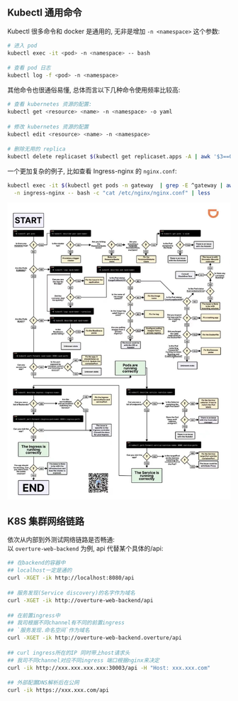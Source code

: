 <a name="ZD5Li"></a>
## Kubectl 通用命令

Kubectl 很多命令和 docker 是通用的, 无非是增加 `-n <namespace>` 这个参数:

```bash
# 进入 pod
kubectl exec -it <pod> -n <namespace> -- bash

# 查看 pod 日志
kubectl log -f <pod> -n <namespace>
```

其他命令也很通俗易懂, 总体而言以下几种命令使用频率比较高:

```bash
# 查看 kubernetes 资源的配置:
kubectl get <resource> <name> -n <namespace> -o yaml

# 修改 kubernetes 资源的配置
kubectl edit <resource> <name> -n <namespace>

# 删除无用的 replica
kubectl delete replicaset $(kubectl get replicaset.apps -A | awk '$3==0{printf "%s -n %s\n",$2,$1}')
```

一个更加复杂的例子, 比如查看 Ingress-nginx 的 `nginx.conf`:

```bash
kubectl exec -it $(kubectl get pods -n gateway  | grep -E ^gateway | awk '{print $1}') \
  -n ingress-nginx -- bash -c "cat /etc/nginx/nginx.conf" | less 
```

![20211119211339.jpg](./assets/1645168735400-7705f3f6-64a7-4bc3-a9e2-e8068f49d5f8.jpeg)
<a name="Sg5Z4"></a>
## K8S 集群网络链路

依次从内部到外测试网络链路是否畅通:<br />以  `overture-web-backend`  为例, api 代替某个具体的/api:

```bash
## 在backend的容器中
## localhost一定是通的
curl -XGET -ik http://localhost:8080/api

## 服务发现(Service discovery)的名字作为域名
curl -XGET -ik http://overture-web-backend/api

## 在前置ingress中
## 我司根据不同channel有不同的前置ingress
## `服务发现.命名空间`作为域名
curl -XGET -ik http://overture-web-backend.overture/api

## curl ingress所在的IP 同时带上host请求头
## 我司不同channel对应不同ingress 端口根据nginx来决定
curl -ik http://xxx.xxx.xxx.xxx:30003/api -H "Host: xxx.xxx.com"

## 外部配置DNS解析后在公网
curl -ik https://xxx.xxx.com/api
```

<a name="gzIoo"></a>
## 
